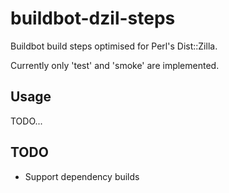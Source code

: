 buildbot-dzil-steps
===================

Buildbot build steps optimised for Perl's Dist::Zilla.

Currently only 'test' and 'smoke' are implemented.

Usage
-----

TODO...

TODO
----
- Support dependency builds
